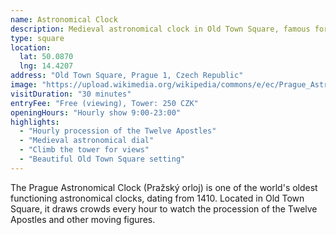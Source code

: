 ```yaml
---
name: Astronomical Clock
description: Medieval astronomical clock in Old Town Square, famous for its hourly animated show
type: square
location:
  lat: 50.0870
  lng: 14.4207
address: "Old Town Square, Prague 1, Czech Republic"
image: "https://upload.wikimedia.org/wikipedia/commons/e/ec/Prague_Astronomical_Clock.jpg"
visitDuration: "30 minutes"
entryFee: "Free (viewing), Tower: 250 CZK"
openingHours: "Hourly show 9:00-23:00"
highlights:
  - "Hourly procession of the Twelve Apostles"
  - "Medieval astronomical dial"
  - "Climb the tower for views"
  - "Beautiful Old Town Square setting"
---
```


The Prague Astronomical Clock (Pražský orloj) is one of the world's oldest functioning astronomical clocks, dating from 1410. Located in Old Town Square, it draws crowds every hour to watch the procession of the Twelve Apostles and other moving figures.